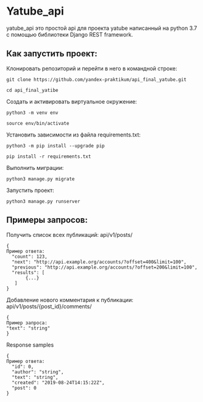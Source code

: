 # Yatube_api
yatube_api это простой api для проекта yatube написанный на python 3.7 c помощью библиотеки Django REST framework.

## Как запустить проект:
Клонировать репозиторий и перейти в него в командной строке:
```
git clone https://github.com/yandex-praktikum/api_final_yatube.git
```
```
cd api_final_yatibe
```
Cоздать и активировать виртуальное окружение:
```
python3 -m venv env
```
```
source env/bin/activate
```
Установить зависимости из файла requirements.txt:
```
python3 -m pip install --upgrade pip
```
```
pip install -r requirements.txt
```
Выполнить миграции:
```
python3 manage.py migrate
```
Запустить проект:
```
python3 manage.py runserver
```
## Примеры запросов:
Получить список всех публикаций: api/v1/posts/
```
{
Пример ответа:
  "count": 123,
  "next": "http://api.example.org/accounts/?offset=400&limit=100",
  "previous": "http://api.example.org/accounts/?offset=200&limit=100",
  "results": [
       {...}
   ]
}
```
Добавление нового комментария к публикации: api/v1/posts/{post_id}/comments/
```
{
Пример запроса:
"text": "string"
}
```
Response samples
```
{
Пример ответа:
  "id": 0,
  "author": "string",
  "text": "string",
  "created": "2019-08-24T14:15:22Z",
  "post": 0
}
```

